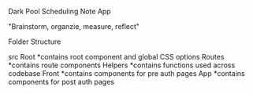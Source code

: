 Dark Pool Scheduling Note App

"Brainstorm, organzie, measure, reflect"

Folder Structure

src
		Root  *contains root component and global CSS options
		Routes  *contains route components
		Helpers  *contains functions used across codebase
		Front  *contains components for pre auth pages
		App  *contains components for post auth pages
